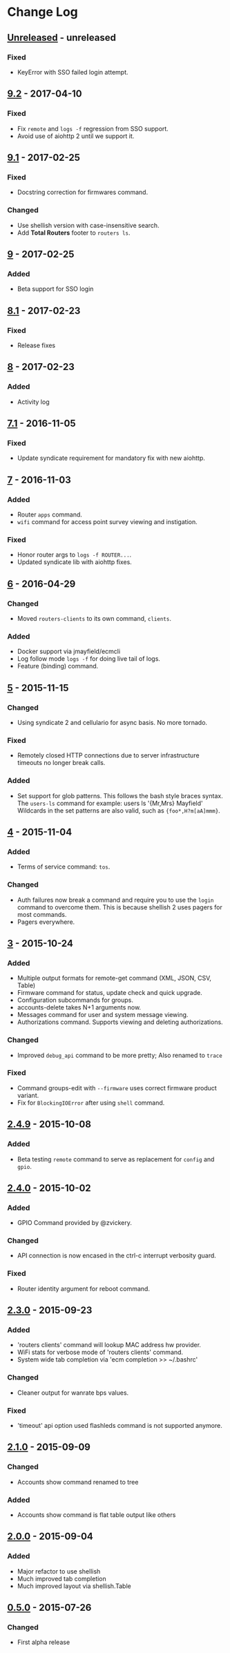 # Change Log

## [Unreleased] - unreleased
### Fixed
- KeyError with SSO failed login attempt.


## [9.2] - 2017-04-10
### Fixed
- Fix `remote` and `logs -f` regression from SSO support.
- Avoid use of aiohttp 2 until we support it.


## [9.1] - 2017-02-25
### Fixed
- Docstring correction for firmwares command.

### Changed
- Use shellish version with case-insensitive search.
- Add **Total Routers** footer to `routers ls`.


## [9] - 2017-02-25
### Added
- Beta support for SSO login


## [8.1] - 2017-02-23
### Fixed
- Release fixes


## [8] - 2017-02-23
### Added
- Activity log


## [7.1] - 2016-11-05
### Fixed
- Update syndicate requirement for mandatory fix with new aiohttp.


## [7] - 2016-11-03
### Added
- Router `apps` command.
- `wifi` command for access point survey viewing and instigation.

### Fixed
- Honor router args to `logs -f ROUTER...`.
- Updated syndicate lib with aiohttp fixes.


## [6] - 2016-04-29
### Changed
- Moved `routers-clients` to its own command, `clients`.

### Added
- Docker support via jmayfield/ecmcli
- Log follow mode `logs -f` for doing live tail of logs.
- Feature (binding) command.


## [5] - 2015-11-15
### Changed
- Using syndicate 2 and cellulario for async basis.  No more tornado.

### Fixed
- Remotely closed HTTP connections due to server infrastructure timeouts no
  longer break calls.

### Added
- Set support for glob patterns.  This follows the bash style braces syntax.
  The `users-ls` command for example:
    users ls '{Mr,Mrs} Mayfield'
  Wildcards in the set patterns are also valid, such as `{foo*,H?m[aA]mmm}`.


## [4] - 2015-11-04
### Added
- Terms of service command: `tos`.

### Changed
- Auth failures now break a command and require you to use the `login`
  command to overcome them.  This is because shellish 2 uses pagers for
  most commands.
- Pagers everywhere.


## [3] - 2015-10-24
### Added
- Multiple output formats for remote-get command (XML, JSON, CSV, Table)
- Firmware command for status, update check and quick upgrade.
- Configuration subcommands for groups.
- accounts-delete takes N+1 arguments now.
- Messages command for user and system message viewing.
- Authorizations command.  Supports viewing and deleting authorizations.

### Changed
- Improved `debug_api` command to be more pretty; Also renamed to `trace`

### Fixed
- Command groups-edit with `--firmware` uses correct firmware product variant.
- Fix for `BlockingIOError` after using `shell` command.


## [2.4.9] - 2015-10-08
### Added
- Beta testing `remote` command to serve as replacement for `config` and `gpio`.


## [2.4.0] - 2015-10-02
### Added
- GPIO Command provided by @zvickery.

### Changed
- API connection is now encased in the ctrl-c interrupt verbosity guard.

### Fixed
- Router identity argument for reboot command.


## [2.3.0] - 2015-09-23
### Added
- 'routers clients' command will lookup MAC address hw provider.
- WiFi stats for verbose mode of 'routers clients' command.
- System wide tab completion via 'ecm completion >> ~/.bashrc'

### Changed
- Cleaner output for wanrate bps values.

### Fixed
- 'timeout' api option used flashleds command is not supported anymore.


## [2.1.0] - 2015-09-09

### Changed
- Accounts show command renamed to tree

### Added
- Accounts show command is flat table output like others


## [2.0.0] - 2015-09-04
### Added
- Major refactor to use shellish
- Much improved tab completion
- Much improved layout via shellish.Table


## [0.5.0] - 2015-07-26
### Changed
- First alpha release


[unreleased]: https://github.com/mayfield/ecmcli/compare/v9.2...HEAD
[9.2]: https://github.com/mayfield/ecmcli/compare/v9.1...v9.2
[9.1]: https://github.com/mayfield/ecmcli/compare/v9...v9.1
[9]: https://github.com/mayfield/ecmcli/compare/v8.1...v9
[8.1]: https://github.com/mayfield/ecmcli/compare/v8...v8.1
[8]: https://github.com/mayfield/ecmcli/compare/v7.1...v8
[7.1]: https://github.com/mayfield/ecmcli/compare/v7...v7.1
[7]: https://github.com/mayfield/ecmcli/compare/v6...v7
[6]: https://github.com/mayfield/ecmcli/compare/v5...v6
[5]: https://github.com/mayfield/ecmcli/compare/v4...v5
[4]: https://github.com/mayfield/ecmcli/compare/v3...v4
[3]: https://github.com/mayfield/ecmcli/compare/v2.4.9...v3
[2.4.9]: https://github.com/mayfield/ecmcli/compare/v2.4.0...v2.4.9
[2.4.0]: https://github.com/mayfield/ecmcli/compare/v2.3.0...v2.4.0
[2.3.0]: https://github.com/mayfield/ecmcli/compare/v2.1.0...v2.3.0
[2.1.0]: https://github.com/mayfield/ecmcli/compare/v2.0.0...v2.1.0
[2.0.0]: https://github.com/mayfield/ecmcli/compare/v0.5.0...v2.0.0
[0.5.0]: https://github.com/mayfield/ecmcli/compare/eb0a415fae7344860404f92e4264c8c23f4d5cb4...v0.5.0
